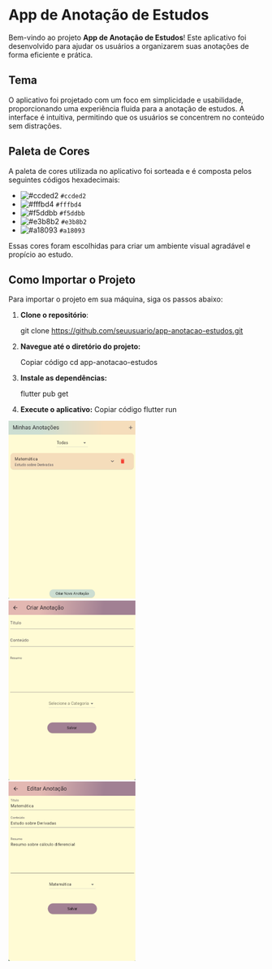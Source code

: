 # App de Anotação de Estudos

Bem-vindo ao projeto **App de Anotação de Estudos**! Este aplicativo foi desenvolvido para ajudar os usuários a organizarem suas anotações de forma eficiente e prática.

## Tema

O aplicativo foi projetado com um foco em simplicidade e usabilidade, proporcionando uma experiência fluida para a anotação de estudos. A interface é intuitiva, permitindo que os usuários se concentrem no conteúdo sem distrações.

## Paleta de Cores

A paleta de cores utilizada no aplicativo foi sorteada e é composta pelos seguintes códigos hexadecimais:

- ![#ccded2](https://via.placeholder.com/15/ccded2/000000?text=+) `#ccded2`
- ![#fffbd4](https://via.placeholder.com/15/fffbd4/000000?text=+) `#fffbd4`
- ![#f5ddbb](https://via.placeholder.com/15/f5ddbb/000000?text=+) `#f5ddbb`
- ![#e3b8b2](https://via.placeholder.com/15/e3b8b2/000000?text=+) `#e3b8b2`
- ![#a18093](https://via.placeholder.com/15/a18093/000000?text=+) `#a18093`

Essas cores foram escolhidas para criar um ambiente visual agradável e propício ao estudo.

## Como Importar o Projeto

Para importar o projeto em sua máquina, siga os passos abaixo:

1. **Clone o repositório**:
   
   git clone https://github.com/seuusuario/app-anotacao-estudos.git
   
3. **Navegue até o diretório do projeto:**
   
   Copiar código
   cd app-anotacao-estudos
     
3. **Instale as dependências:**

   flutter pub get

4. **Execute o aplicativo:**
   Copiar código
   flutter run


<p>
  <img src="/imagens/Captura de tela 2024-09-24 202830.png" alt="Texto Alternativo" width="250" style="display: inline-block; margin-right: 20px;">
  <img src="/imagens/Captura de tela 2024-09-24 202854.png" alt="Texto Alternativo" width="250" style="display: inline-block; margin-right: 20px;">
  <img src="/imagens/Captura de tela 2024-09-24 202921.png" alt="Texto Alternativo" width="250" style="display: inline-block;">
</p>
